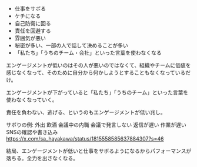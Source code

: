 - 仕事をサボる
- ケチになる
- 自己防衛に回る
- 責任を回避する
- 雰囲気が悪い
- 秘密が多い、一部の人で話して決めることが多い
- 「私たち」「うちのチーム・会社」といった言葉を使わなくなる

エンゲージメントが低いのはその人が悪いのではなくて、組織やチームに価値を感じなくなって、そのために自分から何かしようとすることもなくなっているだけ。

エンゲージメントが下がっていると「私たち」「うちのチーム」といった言葉を使わなくなっていく。

責任を負わない、逃げる、というのもエンゲージメントが低い兆し。

サボりの例:
外出
飲酒
会議中の内職
会議で発言しない
返信が遅い
作業が遅い
SNSの確認や書き込み
https://x.com/sa_hayakawa/status/1815558585637884307?s=46

結局、エンゲージメントが低いと仕事をサボるようになるからパフォーマンスが落ちる。全力を出さなくなる。
